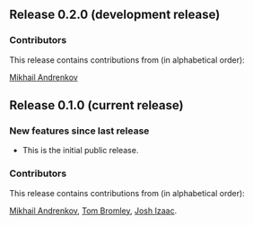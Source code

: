 ## Release 0.2.0 (development release)

### Contributors

This release contains contributions from (in alphabetical order):

[Mikhail Andrenkov](https://github.com/Mandrenkov)

## Release 0.1.0 (current release)

### New features since last release

* This is the initial public release.

### Contributors

This release contains contributions from (in alphabetical order):

[Mikhail Andrenkov](https://github.com/Mandrenkov),
[Tom Bromley](https://github.com/trbromley),
[Josh Izaac](https://github.com/josh146).
